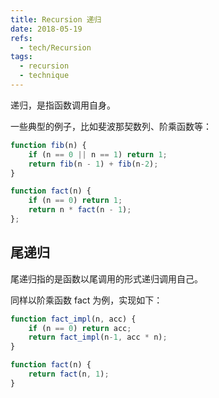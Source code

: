 ```yaml
---
title: Recursion 递归
date: 2018-05-19
refs:
  - tech/Recursion
tags:
  - recursion
  - technique
---
```


递归，是指函数调用自身。

一些典型的例子，比如斐波那契数列、阶乘函数等：

```js
function fib(n) {
    if (n == 0 || n == 1) return 1;
    return fib(n - 1) + fib(n-2);
}

function fact(n) {
    if (n == 0) return 1;
    return n * fact(n - 1);
};
```

## 尾递归

尾递归指的是函数以尾调用的形式递归调用自己。

同样以阶乘函数 fact 为例，实现如下：
```js
function fact_impl(n, acc) {
    if (n == 0) return acc;
    return fact_impl(n-1, acc * n);
}

function fact(n) {
    return fact(n, 1);
}
```


